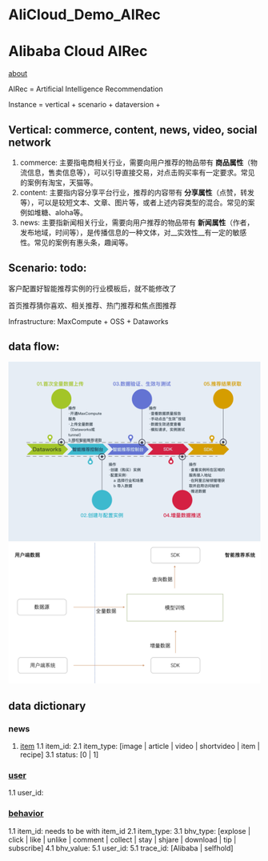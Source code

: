 # AliCloud_Demo_AIRec

# Alibaba Cloud AIRec
[about](https://help.aliyun.com/document_detail/98231.html)

AIRec = Artificial Intelligence Recommendation

Instance = vertical + scenario + dataversion + 

## Vertical: commerce, content, news, video, social network
1. commerce: 主要指电商相关行业，需要向用户推荐的物品带有 __商品属性__（物流信息，售卖信息等），可以引导直接交易，对点击购买率有一定要求。常见的案例有淘宝，天猫等。
2. content: 主要指内容分享平台行业，推荐的内容带有 __分享属性__（点赞，转发等），可以是较短文本、文章、图片等，或者上述内容类型的混合。常见的案例如堆糖、aloha等。
3. news: 主要指新闻相关行业，需要向用户推荐的物品带有 __新闻属性__（作者，发布地域，时间等），是传播信息的一种文体，对__实效性__有一定的敏感性。常见的案例有惠头条，趣闻等。

## Scenario: todo:

客户配置好智能推荐实例的行业模板后，就不能修改了

首页推荐猜你喜欢、相关推荐、热门推荐和焦点图推荐

Infrastructure: MaxCompute + OSS + Dataworks

## data flow:
![alt](/images/airec_workflow.png)
![alt](/images/airec_dataflow.png)

## data dictionary
### news 

1. [item](https://help.aliyun.com/document_detail/99248.html)
1.1 item_id: 
2.1 item_type: [image | article | video | shortvideo | item | recipe]
3.1 status: [0 | 1]

### [user](https://help.aliyun.com/document_detail/99248.html)
1.1 user_id: 

### [behavior](https://help.aliyun.com/document_detail/99248.html)
1.1 item_id: needs to be with item_id
2.1 item_type:
3.1 bhv_type: [explose |  click | like | unlike | comment |  collect |  stay |  shjare |  download |  tip |  subscribe]
4.1 bhv_value: 
5.1 user_id:
5.1 trace_id: [Alibaba | selfhold]
